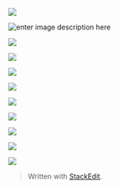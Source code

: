 
![
](https://lh3.googleusercontent.com/SG39pn01QaHxpKTFOxv3H69mycEkbicwYjJUQplBeEAJXflsNB30jVAiIgBqHQn9LJ04slXYDC2LBg "index.html")

![enter image description here](https://lh3.googleusercontent.com/QWSd2I9NMR0P5uePbFjkcK9o490DSsH3MmjTs5OgQTqrBbjTEOGuL_EPHKezrvDjPHGAALWxo5Mobg "products")

![
](https://lh3.googleusercontent.com/Do-Txh6JF7HQpMI7EFvp_4W1X18QqBywMGQ604a_SGrk0VE6o4YN1FnnR_eCJoJYDJhEp5jAEG6Udw "product detail")

![
](https://lh3.googleusercontent.com/6cGvxrsuYsRK-69lpUyR8Q6dw-iVmMiwsV6SIljei2fHl1BNR0-KJpiENfeVbVKwSfSyVIFKpvOqcg "review")

![
](https://lh3.googleusercontent.com/AKMcoP_-9EcG6ZV_rx7h_aUrJqhYc3Qil2WI-bx62SdvlD_ezV2R2Vt2i_pQVO0Rtj6UOGXTkIKUqA "cart")

![
](https://lh3.googleusercontent.com/dPQU5Eq0WHiOZTLS4GorXOxJXPZsT4k4Aem_i8c9iEfKL-t399bzCsdvHJLVj-huCYs6eggv9y98Xw "order")

![
](https://lh3.googleusercontent.com/76nh8Xv2fpIJQBSF8ev6BXJ_UgIVFTKRusv6BB35pRg6R6s6NmzrBYhr_BMOaHnJK9se9fL8Kkq5yw "checkout")

![
](https://lh3.googleusercontent.com/Q6k6aSH_HRDUevXEfMxUCjIraAz62YRaXSwfmsMt38jLI4PsflBZtqqtBHfyEjj5UKVppAp5FdS9ww "payment")

![
](https://lh3.googleusercontent.com/xBihsH5ftec8o4IA-fuZoiO6cN1WAC_z1u0YhBUlGmDfsquXnEbAh44Q09EW6t4UGNEu9pxsZAZt2A "admin - buyer")

![
](https://lh3.googleusercontent.com/1u9QbWgIQ5_p-ARlsJ2KzJwA-acpdk3CRSKigj98XevwyTblpsAG2VCJuPGXyMr1yzM0cz4LRP5VVg "product")

![
](https://lh3.googleusercontent.com/DjcZk6_mijXYC3_r24CoCVy5yCU39-vk08FTKMaQiIwBc1GnreuEjlAWPEA3lo80LTOvSCgQrksI0A "product")
> Written with [StackEdit](https://stackedit.io/).
<!--stackedit_data:
eyJoaXN0b3J5IjpbMTU2MjMyOTI3Miw3NjQ0OTE5NTgsMjA3ND
QzOTEzMl19
-->